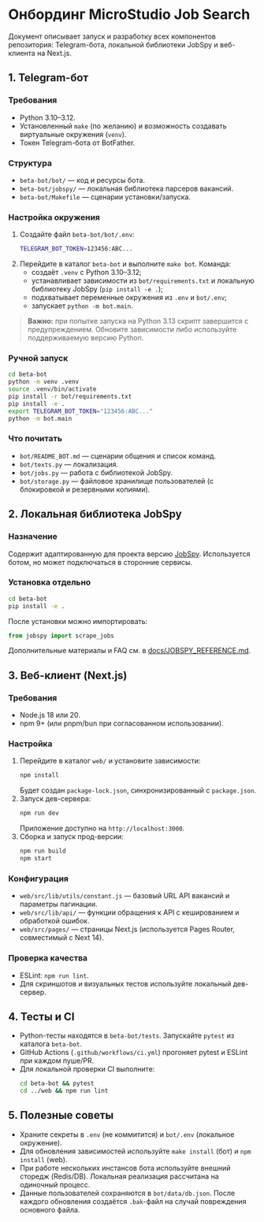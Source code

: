 # Онбординг MicroStudio Job Search

Документ описывает запуск и разработку всех компонентов репозитория: Telegram-бота, локальной библиотеки JobSpy и веб-клиента на Next.js.

## 1. Telegram-бот
### Требования
- Python 3.10–3.12.
- Установленный `make` (по желанию) и возможность создавать виртуальные окружения (`venv`).
- Токен Telegram-бота от BotFather.

### Структура
- `beta-bot/bot/` — код и ресурсы бота.
- `beta-bot/jobspy/` — локальная библиотека парсеров вакансий.
- `beta-bot/Makefile` — сценарии установки/запуска.

### Настройка окружения
1. Создайте файл `beta-bot/bot/.env`:
   ```bash
   TELEGRAM_BOT_TOKEN=123456:ABC...
   ```
2. Перейдите в каталог `beta-bot` и выполните `make bot`. Команда:
   - создаёт `.venv` с Python 3.10–3.12;
   - устанавливает зависимости из `bot/requirements.txt` и локальную библиотеку JobSpy (`pip install -e .`);
   - подхватывает переменные окружения из `.env` и `bot/.env`;
   - запускает `python -m bot.main`.

> **Важно:** при попытке запуска на Python 3.13 скрипт завершится с предупреждением. Обновите зависимости либо используйте поддерживаемую версию Python.

### Ручной запуск
```bash
cd beta-bot
python -m venv .venv
source .venv/bin/activate
pip install -r bot/requirements.txt
pip install -e .
export TELEGRAM_BOT_TOKEN="123456:ABC..."
python -m bot.main
```

### Что почитать
- `bot/README_BOT.md` — сценарии общения и список команд.
- `bot/texts.py` — локализация.
- `bot/jobs.py` — работа с библиотекой JobSpy.
- `bot/storage.py` — файловое хранилище пользователей (с блокировкой и резервными копиями).

## 2. Локальная библиотека JobSpy
### Назначение
Содержит адаптированную для проекта версию [JobSpy](https://github.com/cullenwatson/JobSpy). Используется ботом, но может подключаться в сторонние сервисы.

### Установка отдельно
```bash
cd beta-bot
pip install -e .
```

После установки можно импортировать:
```python
from jobspy import scrape_jobs
```

Дополнительные материалы и FAQ см. в [docs/JOBSPY_REFERENCE.md](JOBSPY_REFERENCE.md).

## 3. Веб-клиент (Next.js)
### Требования
- Node.js 18 или 20.
- npm 9+ (или pnpm/bun при согласованном использовании).

### Настройка
1. Перейдите в каталог `web/` и установите зависимости:
   ```bash
   npm install
   ```
   Будет создан `package-lock.json`, синхронизированный с `package.json`.
2. Запуск дев-сервера:
   ```bash
   npm run dev
   ```
   Приложение доступно на `http://localhost:3000`.
3. Сборка и запуск прод-версии:
   ```bash
   npm run build
   npm start
   ```

### Конфигурация
- `web/src/lib/utils/constant.js` — базовый URL API вакансий и параметры пагинации.
- `web/src/lib/api/` — функции обращения к API с кешированием и обработкой ошибок.
- `web/src/pages/` — страницы Next.js (используется Pages Router, совместимый с Next 14).

### Проверка качества
- ESLint: `npm run lint`.
- Для скриншотов и визуальных тестов используйте локальный дев-сервер.

## 4. Тесты и CI
- Python-тесты находятся в `beta-bot/tests`. Запускайте `pytest` из каталога `beta-bot`.
- GitHub Actions (`.github/workflows/ci.yml`) прогоняет pytest и ESLint при каждом пуше/PR.
- Для локальной проверки CI выполните:
  ```bash
  cd beta-bot && pytest
  cd ../web && npm run lint
  ```

## 5. Полезные советы
- Храните секреты в `.env` (не коммитится) и `bot/.env` (локальное окружение).
- Для обновления зависимостей используйте `make install` (бот) и `npm install` (web).
- При работе нескольких инстансов бота используйте внешний сторедж (Redis/DB). Локальная реализация рассчитана на одиночный процесс.
- Данные пользователей сохраняются в `bot/data/db.json`. После каждого обновления создаётся `.bak`-файл на случай повреждения основного файла.

